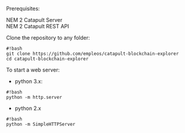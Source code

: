 Prerequisites:

NEM 2 Catapult Server  
NEM 2 Catapult REST API  

Clone the repository to any folder:
```
#!bash
git clone https://github.com/empleos/catapult-blockchain-explorer
cd catapult-blockchain-explorer
```

To start a web server:

* python 3.x:
```
#!bash
python -m http.server
```

* python 2.x
```
#!bash
python -m SimpleHTTPServer
```

